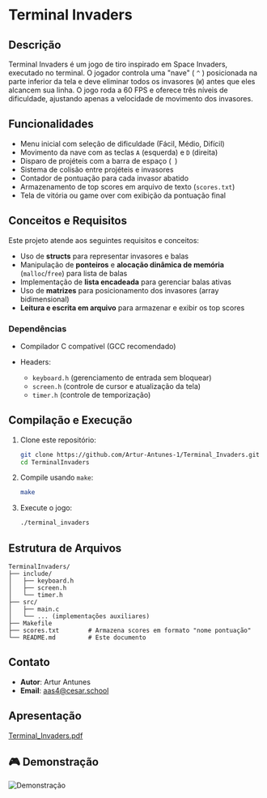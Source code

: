 # Terminal Invaders

## Descrição

Terminal Invaders é um jogo de tiro inspirado em Space Invaders, executado no terminal. O jogador controla uma "nave" (
`^`
) posicionada na parte inferior da tela e deve eliminar todos os invasores (`W`) antes que eles alcancem sua linha. O jogo roda a 60 FPS e oferece três níveis de dificuldade, ajustando apenas a velocidade de movimento dos invasores.

## Funcionalidades

* Menu inicial com seleção de dificuldade (Fácil, Médio, Difícil)
* Movimento da nave com as teclas `A` (esquerda) e `D` (direita)
* Disparo de projéteis com a barra de espaço (` `)
* Sistema de colisão entre projéteis e invasores
* Contador de pontuação para cada invasor abatido
* Armazenamento de top scores em arquivo de texto (`scores.txt`)
* Tela de vitória ou game over com exibição da pontuação final

## Conceitos e Requisitos

Este projeto atende aos seguintes requisitos e conceitos:

* Uso de **structs** para representar invasores e balas
* Manipulação de **ponteiros** e **alocação dinâmica de memória** (`malloc`/`free`) para lista de balas
* Implementação de **lista encadeada** para gerenciar balas ativas
* Uso de **matrizes** para posicionamento dos invasores (array bidimensional)
* **Leitura e escrita em arquivo** para armazenar e exibir os top scores

### Dependências

* Compilador C compatível (GCC recomendado)
* Headers:

  * `keyboard.h` (gerenciamento de entrada sem bloquear)
  * `screen.h` (controle de cursor e atualização da tela)
  * `timer.h` (controle de temporização)

## Compilação e Execução

1. Clone este repositório:

   ```bash
   git clone https://github.com/Artur-Antunes-1/Terminal_Invaders.git
   cd TerminalInvaders
   ```
2. Compile usando `make`:

   ```bash
   make
   ```
3. Execute o jogo:

   ```bash
   ./terminal_invaders
   ```

## Estrutura de Arquivos

```
TerminalInvaders/
├── include/
│   ├── keyboard.h
│   ├── screen.h
│   └── timer.h
├── src/
│   ├── main.c
│   └── ... (implementações auxiliares)
├── Makefile
├── scores.txt        # Armazena scores em formato "nome pontuação"
└── README.md         # Este documento
```

## Contato

* **Autor**: Artur Antunes
* **Email**: [aas4@cesar.school](mailto:aas4@cesar.school)

## Apresentação
[Terminal_Invaders.pdf](https://drive.google.com/file/d/13-RSm4kj73Sk1NbsQGAJk4PL3JKoMpxG/view?usp=sharing)

## 🎮 Demonstração
![Demonstração](assets/demo.gif)
